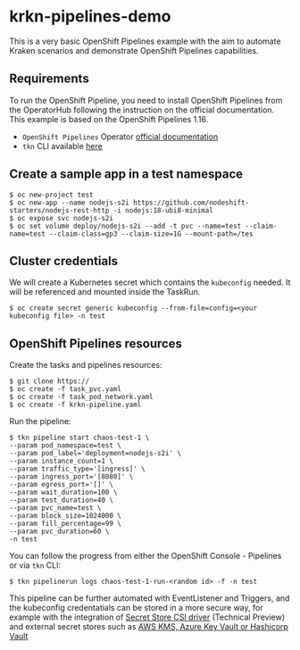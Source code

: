 # krkn-pipelines-demo

This is a very basic OpenShift Pipelines example with the aim to automate Kraken scenarios and demonstrate OpenShift Pipelines capabilities.

## Requirements

To run the OpenShift Pipeline, you need to install OpenShift Pipelines from the OperatorHub following the instruction on the official documentation.
This example is based on the OpenShift Pipelines 1.16.

- `OpenShift Pipelines` Operator [official documentation](https://docs.openshift.com/pipelines/1.16/install_config/installing-pipelines.html)
- `tkn` CLI available [here](https://console.redhat.com/openshift/downloads)

## Create a sample app in a test namespace

~~~
$ oc new-project test
$ oc new-app --name nodejs-s2i https://github.com/nodeshift-starters/nodejs-rest-http -i nodejs:18-ubi8-minimal
$ oc expose svc nodejs-s2i
$ oc set volume deploy/nodejs-s2i --add -t pvc --name=test --claim-name=test --claim-class=gp3 --claim-size=1G --mount-path=/tes
~~~

## Cluster credentials

We will create a Kubernetes secret which contains the `kubeconfig` needed.
It will be referenced and mounted inside the TaskRun. 

~~~
$ oc create secret generic kubeconfig --from-file=config=<your kubeconfig file> -n test
~~~

## OpenShift Pipelines resources

Create the tasks and pipelines resources:

~~~
$ git clone https://
$ oc create -f task_pvc.yaml
$ oc create -f task_pod_network.yaml
$ oc create -f krkn-pipeline.yaml
~~~

Run the pipeline:

~~~
$ tkn pipeline start chaos-test-1 \
--param pod_namespace=test \
--param pod_label='deployment=nodejs-s2i' \
--param instance_count=1 \
--param traffic_type='[ingress]' \
--param ingress_port='[8080]' \
--param egress_port='[]' \
--param wait_duration=100 \
--param test_duration=40 \
--param pvc_name=test \
--param block_size=1024000 \
--param fill_percentage=99 \
--param pvc_duration=60 \
-n test
~~~

You can follow the progress from either the OpenShift Console - Pipelines or via `tkn` CLI:

~~~
$ tkn pipelinerun logs chaos-test-1-run-<random id> -f -n test
~~~

This pipeline can be further automated with EventListener and Triggers, and the kubeconfig credentatials can be stored in a more secure way, for example with the integration of [Secret Store CSI driver](https://docs.openshift.com/container-platform/4.17/storage/container_storage_interface/persistent-storage-csi-secrets-store.html) (Technical Preview) and external secret stores such as [AWS KMS, Azure Key Vault or Hashicorp Vault](https://docs.openshift.com/container-platform/4.17/nodes/pods/nodes-pods-secrets-store.html#mounting-secrets-external-secrets-store)

